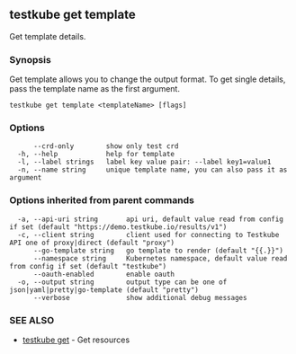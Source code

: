 ## testkube get template

Get template details.

### Synopsis

Get template allows you to change the output format. To get single details, pass the template name as the first argument.

```
testkube get template <templateName> [flags]
```

### Options

```
      --crd-only        show only test crd
  -h, --help            help for template
  -l, --label strings   label key value pair: --label key1=value1
  -n, --name string     unique template name, you can also pass it as argument
```

### Options inherited from parent commands

```
  -a, --api-uri string       api uri, default value read from config if set (default "https://demo.testkube.io/results/v1")
  -c, --client string        client used for connecting to Testkube API one of proxy|direct (default "proxy")
      --go-template string   go template to render (default "{{.}}")
      --namespace string     Kubernetes namespace, default value read from config if set (default "testkube")
      --oauth-enabled        enable oauth
  -o, --output string        output type can be one of json|yaml|pretty|go-template (default "pretty")
      --verbose              show additional debug messages
```

### SEE ALSO

* [testkube get](testkube_get.md)	 - Get resources

